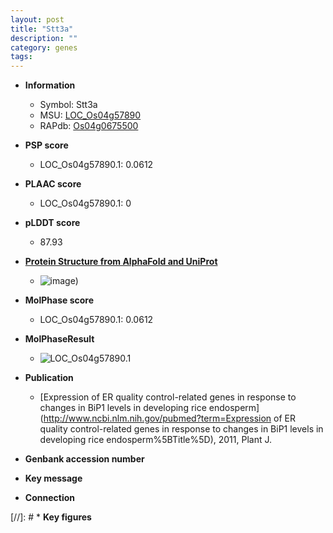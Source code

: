 ```yaml
---
layout: post
title: "Stt3a"
description: ""
category: genes
tags: 
---
```


* **Information**  
    + Symbol: Stt3a  
    + MSU: [LOC_Os04g57890](http://rice.plantbiology.msu.edu/cgi-bin/ORF_infopage.cgi?orf=LOC_Os04g57890)  
    + RAPdb: [Os04g0675500](http://rapdb.dna.affrc.go.jp/viewer/gbrowse_details/irgsp1?name=Os04g0675500)  

* **PSP score**  
    + LOC_Os04g57890.1: 0.0612 

* **PLAAC score**  
    + LOC_Os04g57890.1: 0 

* **pLDDT score**
    + 87.93

* **[Protein Structure from AlphaFold and UniProt](https://www.uniprot.org/uniprotkb/Q7XQ88/entry#structure)**
    + ![image](https://ricepsp.github.io/images/Q7/AF-Q7XQ88-F1.png))

* **MolPhase score**
    + LOC_Os04g57890.1: 0.0612

* **MolPhaseResult**
    + ![LOC_Os04g57890.1](https://ricepsp.github.io/pictures/LOC_Os04g/LOC_Os04g57890.1.png)

* **Publication**  
    + [Expression of ER quality control-related genes in response to changes in BiP1 levels in developing rice endosperm](http://www.ncbi.nlm.nih.gov/pubmed?term=Expression of ER quality control-related genes in response to changes in BiP1 levels in developing rice endosperm%5BTitle%5D), 2011, Plant J.

* **Genbank accession number**  

* **Key message**  

* **Connection**  

[//]: # * **Key figures**  


